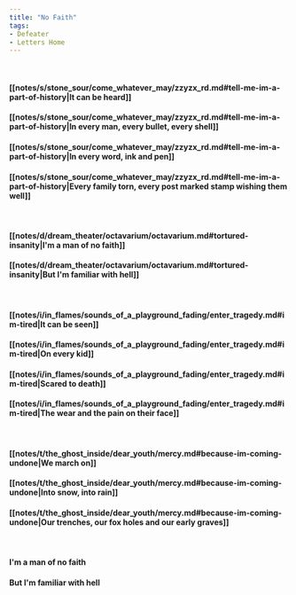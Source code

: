 ```yaml
---
title: "No Faith"
tags:
- Defeater
- Letters Home
---
```

&nbsp;
#### [[notes/s/stone_sour/come_whatever_may/zzyzx_rd.md#tell-me-im-a-part-of-history|It can be heard]]
#### [[notes/s/stone_sour/come_whatever_may/zzyzx_rd.md#tell-me-im-a-part-of-history|In every man, every bullet, every shell]]
#### [[notes/s/stone_sour/come_whatever_may/zzyzx_rd.md#tell-me-im-a-part-of-history|In every word, ink and pen]]
#### [[notes/s/stone_sour/come_whatever_may/zzyzx_rd.md#tell-me-im-a-part-of-history|Every family torn, every post marked stamp wishing them well]]
&nbsp;
#### [[notes/d/dream_theater/octavarium/octavarium.md#tortured-insanity|I'm a man of no faith]]
#### [[notes/d/dream_theater/octavarium/octavarium.md#tortured-insanity|But I'm familiar with hell]]
&nbsp;
#### [[notes/i/in_flames/sounds_of_a_playground_fading/enter_tragedy.md#im-tired|It can be seen]]
#### [[notes/i/in_flames/sounds_of_a_playground_fading/enter_tragedy.md#im-tired|On every kid]]
#### [[notes/i/in_flames/sounds_of_a_playground_fading/enter_tragedy.md#im-tired|Scared to death]]
#### [[notes/i/in_flames/sounds_of_a_playground_fading/enter_tragedy.md#im-tired|The wear and the pain on their face]]
&nbsp;
#### [[notes/t/the_ghost_inside/dear_youth/mercy.md#because-im-coming-undone|We march on]]
#### [[notes/t/the_ghost_inside/dear_youth/mercy.md#because-im-coming-undone|Into snow, into rain]]
#### [[notes/t/the_ghost_inside/dear_youth/mercy.md#because-im-coming-undone|Our trenches, our fox holes and our early graves]]
&nbsp;
#### I'm a man of no faith
#### But I'm familiar with hell
